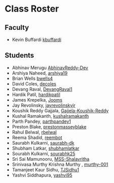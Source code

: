 # Class Roster

## Faculty
- Kevin Buffardi [kbuffardi](https://github.com/kbuffardi)

## Students

- Abhinav Merugu [AbhinavReddy-Dev](https://github.com/AbhinavReddy-Dev)
- Arshiya Naheed, [arshiya19](https://github.com/arshiya19)
- Brian Wells [bwells4](https://github.com/briswells)
- David Coles, [decoles](https://github.com/decoles)
- Devang Raval, [DevangRaval1](https://github.com/DevangRaval1)
- Hardik Patil, [hardikpatil](https://github.com/hardikpatil)
- James Krepelka, [Jooms](https://github.com/Jooms)
- Jay Revolinsky, [jayrevolinskyjr](https://github.com/jayrevolinskyjr)
- Koushik Reddy Gajjala, [Gajjela-Koushik-Reddy](https://github.com/Gajjela-Koushik-Reddy)
- Kushal Ramakanth, [kushalramakanth](https://github.com/kushalramakanth)
- Parth Pandey, [parthpandey1](https://github.com/parthpandey1)
- Preston Blake, [prestonmasseyblake](https://github.com/prestonmasseyblake)
- Rahul Belwal, [rbelwal](https://github.com/naturewillwin008)
- Reema Shadid, [reembot](https://github.com/reembot)
- Saurabh Kulkarni, [saurabh-dk](https://github.com/saurabh-dk)
- Shubham Latkar, [shubhamlatkar](https://github.com/shubhamlatkar)
- Sourabh Kulkarni, [sourabhk25](https://github.com/sourabhk25)
- Sri Sai Mamunooru, [MSS-Shalavritha](https://github.com/MSS-Shalavritha)
- Srinivasa Murthy Krishna Murthy , [murthy-001](https://github.com/murthy-001)
- Tamanjeet Kaur Sidhu, [TJSidhu1](https://github.com/TJSidhu1)
- Yashvi Siddhapura, [yashvi95](https://github.com/yashvi95)
